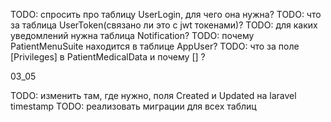 TODO: спросить про таблицу UserLogin, для чего она нужна?
TODO: что за таблица UserToken(связано ли это с jwt токенами)?
TODO: для каких уведомлений нужна таблица Notification?
TODO: почему PatientMenuSuite находится в таблице AppUser?
TODO: что за поле [Privileges] в PatientMedicalData и почему [] ?

03_05

TODO: изменить там, где нужно, поля Created и Updated на laravel timestamp 
TODO: реализовать миграции для всех таблиц